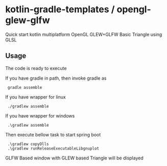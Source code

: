 # kotlin-gradle-templates / opengl-glew-glfw
Quick start kotlin multiplatform OpenGL GLEW+GLFW Basic Triangle using GLSL

## Usage
The code is ready to execute

If you have gradle in path, then invoke gradle as

     gradle assemble

If you have wrapper for linux

     ./gradlew assemble

If you have wrapper for windows

     .\gradlew assemble

Then execute bellow task to start spring boot

     .\gradlew copyDlls
     .\gradlew runReleaseExecutableLibgnuplot

GLFW Based window with GLEW based Triangle will be displayed
